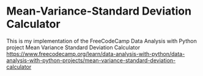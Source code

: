 # Mean-Variance-Standard Deviation Calculator

This is my implementation of the FreeCodeCamp Data Analysis with Python project Mean Variance Standard Deviation Calculator https://www.freecodecamp.org/learn/data-analysis-with-python/data-analysis-with-python-projects/mean-variance-standard-deviation-calculator
